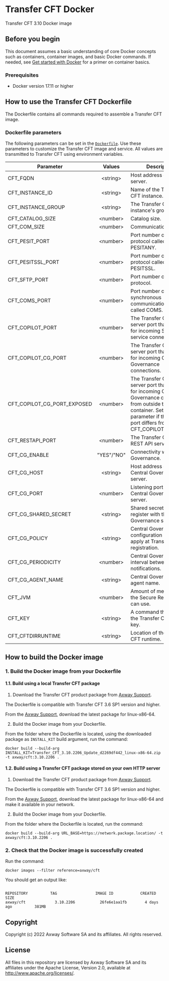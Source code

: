 # Transfer CFT Docker

Transfer CFT 3.10 Docker image

## Before you begin

This document assumes a basic understanding of core Docker concepts such as containers, container images, and basic Docker commands.
If needed, see [Get started with Docker](https://docs.docker.com/get-started/) for a primer on container basics.

### Prerequisites

- Docker version 17.11 or higher

## How to use the Transfer CFT Dockerfile

The Dockerfile contains all commands required to assemble a Transfer CFT image.

### Dockerfile parameters

The following parameters can be set in the [`Dockerfile`](./Dockerfile). Use these parameters to customize the Transfer CFT image and service. All values are transmitted to Transfer CFT using environment variables.

 **Parameter**             |  **Values**  |  **Description**
 ------------------------- | :----------: | ---------------
CFT_FQDN                   |  \<string>   |  Host address of the local server.
CFT_INSTANCE_ID            |  \<string>   |  Name of the Transfer CFT instance.
CFT_INSTANCE_GROUP         |  \<string>   |  The Transfer CFT instance's group.
CFT_CATALOG_SIZE           |  \<number>   |  Catalog size.
CFT_COM_SIZE               |  \<number>   |  Communication file size.
CFT_PESIT_PORT             |  \<number>   |  Port number of the PeSIT protocol called PESITANY.
CFT_PESITSSL_PORT          |  \<number>   |  Port number of the PeSIT protocol called PESITSSL.
CFT_SFTP_PORT              |  \<number>   |  Port number of the SFTP protocol.
CFT_COMS_PORT              |  \<number>   |  Port number of the synchronous communication media called COMS.
CFT_COPILOT_PORT           |  \<number>   |  The Transfer CFT UI server port that listens for incoming SOAP web-service connections.
CFT_COPILOT_CG_PORT        |  \<number>   |  The Transfer CFT UI server port that listens for incoming Central Governance connections.
CFT_COPILOT_CG_PORT_EXPOSED|  \<number>   |  The Transfer CFT UI server port that listens for incoming Central Governance connections from outside the container. Set this parameter if the exposed port differs from CFT_COPILOT_CG_PORT.
CFT_RESTAPI_PORT           |  \<number>   |  The Transfer CFT UI REST API server port.
CFT_CG_ENABLE              |  "YES"/"NO"  |  Connectivity with Central Governance.
CFT_CG_HOST                |  \<string>   |  Host address of the Central Governance server.
CFT_CG_PORT                |  \<number>   |  Listening port of the Central Governance server.
CFT_CG_SHARED_SECRET       |  \<string>   |  Shared secret needed to register with the Central Governance server.
CFT_CG_POLICY              |  \<string>   |  Central Governance configuration policy to apply at Transfer CFT registration.
CFT_CG_PERIODICITY         |  \<number>   |  Central Governance interval between notifications.
CFT_CG_AGENT_NAME          |  \<string>   |  Central Governance agent name.
CFT_JVM                    |  \<number>   |  Amount of memory that the Secure Relay JVM can use.
CFT_KEY                    |  \<string>   |  A command that returns the Transfer CFT license key.
CFT_CFTDIRRUNTIME          |  \<string>   |  Location of the Transfer CFT runtime.

## How to build the Docker image

### 1. Build the Docker image from your Dockerfile

#### 1.1. Build using a local Transfer CFT package

1) Download the Transfer CFT product package from [Axway Support](https://support.axway.com/).

The Dockerfile is compatible with Transfer CFT 3.6 SP1 version and higher.

From the [Axway Support](https://support.axway.com/), download the latest package for linux-x86-64.

2) Build the Docker image from your Dockerfile.

From the folder where the Dockerfile is located, using the downloaded package as `INSTALL_KIT` build argument, run the command:
```console
docker build --build-arg INSTALL_KIT=Transfer_CFT_3.10.2206_Update_d2269df442_linux-x86-64.zip -t axway/cft:3.10.2206 .
```

#### 1.2. Build using a Transfer CFT package stored on your own HTTP server

1) Download the Transfer CFT product package from [Axway Support](https://support.axway.com/).

The Dockerfile is compatible with Transfer CFT 3.6 SP1 version and higher.

From the [Axway Support](https://support.axway.com/), download the latest package for linux-x86-64 and make it available in your network.

2) Build the Docker image from your Dockerfile.

From the folder where the Dockerfile is located, run the command:

```console
docker build --build-arg URL_BASE=https://network.package.location/ -t axway/cft:3.10.2206 .
```

### 2. Check that the Docker image is successfully created

Run the command:

```console
docker images --filter reference=axway/cft
```

You should get an output like:
```console

REPOSITORY          TAG                 IMAGE ID            CREATED             SIZE
axway/cft             3.10.2206           26fe6e1aa1fb        4 days ago          381MB
```

## Copyright

Copyright (c) 2022 Axway Software SA and its affiliates. All rights reserved.

## License

All files in this repository are licensed by Axway Software SA and its affiliates under the Apache License, Version 2.0, available at http://www.apache.org/licenses/.

